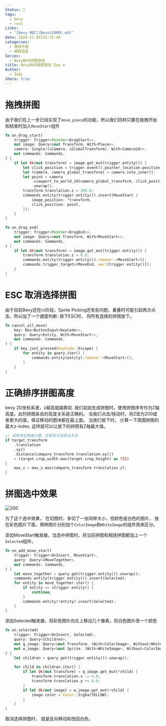 ```yaml
---
Status: 🌲
tags:
  - bevy
  - rust
Links:
  - "[Bevy MOC](Bevy%20MOC.md)"
date: 2024-11-05T15:32:44
categories:
  - 游戏开发
  - 编程语言
Series:
  - Bevy制作拼图游戏
title: Bevy制作拼图游戏 Day 4
Author:
  - ZoOL
share: true
---
```

# 拖拽拼图
由于我们在上一步已经实现了`move_piece`的功能，所以我们同样只要在拖拽开始和结束时加入`MoveStart`组件
``` rust
fn on_drag_start(  
    trigger: Trigger<Pointer<DragStart>>,  
    mut image: Query<&mut Transform, With<Piece>>,  
    camera: Single<(&Camera, &GlobalTransform), With<Camera2d>>,  
    mut commands: Commands,  
) {  
    if let Ok(mut transform) = image.get_mut(trigger.entity()) {  
        let click_position = trigger.event().pointer_location.position;  
        let (camera, camera_global_transform) = camera.into_inner();  
        let point = camera  
            .viewport_to_world_2d(camera_global_transform, click_position)  
            .unwrap();  
        transform.translation.z = 200.0;  
        commands.entity(trigger.entity()).insert(MoveStart {  
            image_position: *transform,  
            click_position: point,  
        });  
    }  
}  
  
fn on_drag_end(  
    trigger: Trigger<Pointer<DragEnd>>,  
    mut image: Query<&mut Transform, With<MoveStart>>,  
    mut commands: Commands,  
) {  
    if let Ok(mut transform) = image.get_mut(trigger.entity()) {  
        transform.translation.z = 0.0;  
        commands.entity(trigger.entity()).remove::<MoveStart>();  
        commands.trigger_targets(MoveEnd, vec![trigger.entity()]);
    }  
}
```
# ESC 取消选择拼图
由于目前Bevy还在rc阶段，Sprite Picking还有些问题，重叠时可能引起两次点击，所以加了一个键盘判断: 按下ESC时， 将所有选择的拼图放下。
``` rust
fn cancel_all_move(  
    key: Res<ButtonInput<KeyCode>>,  
    query: Query<Entity, With<MoveStart>>,  
    mut commands: Commands,  
) {  
    if key.just_pressed(KeyCode::Escape) {  
        for entity in query.iter() {  
            commands.entity(entity).remove::<MoveStart>();  
        }  
    }  
}
```
# 正确排序拼图高度
bevy 2D坐标系里，z越高就越靠前. 
我们初始生成拼图时，使用拼图序号作为Z轴高度。此时拼图各自的高度关系是正确的。
当我们点击/拖动时，将Z改为200或者更大的值，保证移动的图块都在最上面。
当我们放下时， 计算一下周围拼图的最大z-index, 这样就可以让放下的拼图有Z轴最大值。
``` rust
// 没有用包围盒计算，这里有点误差没关系
if target_transform  
    .translation  
    .xy()  
    .distance(compare_transform.translation.xy())  
    < (target.crop_width.max(target.crop_height) as f32)  
{  
    max_z = max_z.max(compare_transform.translation.z);  
}
```

# 拼图选中效果
![200](/posts/attachments/Pasted%20image%2020241105203947.png)

为了这个选中效果， 在切图时，多切了一张同样大小，但颜色是白色的图片， 放在彩色图片下面，两种图片分别加个`ColorImage`和`WhiteImage`的组件用来区分。

添加MoveStart触发器，当选中拼图时，将当前拼图和相连拼图都加上一个`Selected`组件。
``` rust
fn on_add_move_start(  
    trigger: Trigger<OnInsert, MoveStart>,  
    query: Query<&MoveTogether>,  
    mut commands: Commands,  
) {  
    let move_together = query.get(trigger.entity()).unwrap();  
    commands.entity(trigger.entity()).insert(Selected);  
    for entity in move_together.iter() {  
        if entity == &trigger.entity() {  
            continue;  
        }  
        commands.entity(*entity).insert(Selected);  
    }  
}
```

添加Selected触发器，将彩色图片向左上移动几个像素，将白色图片改一个颜色
``` rust
fn on_selected(  
    trigger: Trigger<OnInsert, Selected>,  
    query: Query<&Children>,  
    mut q_image: Query<&mut Transform, (With<ColorImage>, Without<WhiteImage>)>,  
    mut w_image: Query<&mut Sprite, (With<WhiteImage>, Without<ColorImage>)>,  
) {  
    let children = query.get(trigger.entity()).unwrap();  
  
    for child in children.iter() {  
        if let Ok(mut transform) = q_image.get_mut(*child) {  
            transform.translation.x -= 4.0;  
            transform.translation.y += 4.0;  
        }  
        if let Ok(mut image) = w_image.get_mut(*child) {  
            image.color = Color::Srgba(YELLOW);  
        }  
    }  
}
```
取消选择拼图时， 就是反向移动和改回白色。